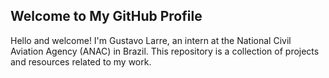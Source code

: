 ## Welcome to My GitHub Profile

Hello and welcome! I'm Gustavo Larre, an intern at the National Civil Aviation Agency (ANAC) in Brazil. This repository is a collection of projects and resources related to my work.



